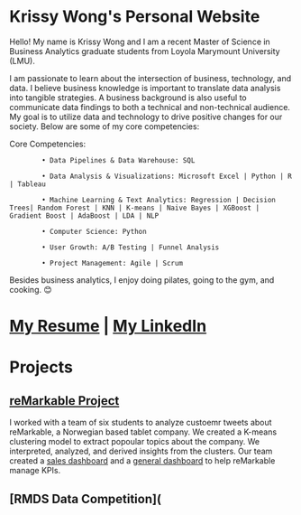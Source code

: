 # Krissy Wong's Personal Website

Hello! My name is Krissy Wong and I am a recent Master of Science in Business Analytics graduate students from Loyola Marymount University (LMU).

I am passionate to learn about the intersection of business, technology, and data. I believe business knowledge is important to translate data analysis into tangible strategies. A business background is also useful to communicate data findings to both a technical and non-technical audience. My goal is to utilize data and technology to drive positive changes for our society. Below are some of my core competencies: 

Core Competencies: 

            • Data Pipelines & Data Warehouse: SQL 
            
            • Data Analysis & Visualizations: Microsoft Excel | Python | R | Tableau 

            • Machine Learning & Text Analytics: Regression | Decision Trees| Random Forest | KNN | K-means | Naive Bayes | XGBoost | Gradient Boost | AdaBoost | LDA | NLP

            • Computer Science: Python

            • User Growth: A/B Testing | Funnel Analysis 

            • Project Management: Agile | Scrum

Besides business analytics, I enjoy doing pilates, going to the gym, and cooking. 😊

# [My Resume](https://github.com/krissyw/Krissy-Wong-s-Personal-Website/blob/main/Krissy_Wong_resume.pdf) | [My LinkedIn](https://www.linkedin.com/in/krissy-wong/)


# Projects 

## [reMarkable Project](https://github.com/LMU-MSBA/bsan-6080-reMarkable)
I worked with a team of six students to analyze custoemr tweets about reMarkable, a Norwegian based tablet company. We created a K-means clustering model to extract popoular topics about the company. We interpreted, analyzed, and derived insights from the clusters. Our team created a [sales dashboard](https://public.tableau.com/app/profile/daniel.enciso/viz/ReMarkable_Sales_Dashboard/Sales_Dashboard?publish=yes) and a [general dashboard](https://public.tableau.com/app/profile/tingli.lin/viz/Combined_16516139118450/Dashboard1) to help reMarkable manage KPIs.


## [RMDS Data Competition]( 
